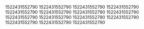 1522431552790
1522431552790
1522431552790
1522431552790
1522431552790
1522431552790
1522431552790
1522431552790
1522431552790
1522431552790
1522431552790
1522431552790
1522431552790
1522431552790
1522431552790